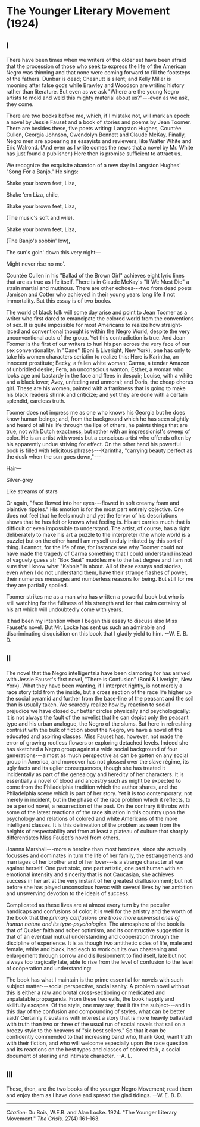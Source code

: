 <!--
title:   The Younger Literary Movement
author:  Du Bois, W.E.B. and Alan Locke
journal: The Crisis
year:    1924
volume:  27
issue:   4
pages:   161-163
-->

# The Younger Literary Movement (1924)

<h2>I</h2>

There have been times when we writers of the older set have been afraid that the procession of those who seek to express the life of the American Negro was thinning and that none were coming forward to fill the footsteps of the fathers. Dunbar is dead; Chesnutt is silent; and Kelly Miller is mooning after false gods while Brawley and Woodson are writing history rather than literature. But even as we ask "Where are the young Negro artists to mold and weld this mighty material about us?"---even as we ask, they come. 

There are two books before me, which, if I mistake not, will mark an epoch: a novel by Jessie Fauset and a book of stories and poems by Jean Toomer. There are besides these, five poets writing: Langston Hughes, Countée Cullen, Georgia Johnson, Gwendolyn Bennett and Claude McKay. Finally, Negro men are appearing as essayists and reviewers, like Walter White and Eric Walrond. (And even as I write comes the news that a novel by Mr. White has just found a publisher.) Here then is promise sufficient to attract us. 

 We recognize the exquisite abandon of a new day in Langston Hughes' "Song For a Banjo." He sings: 

<div class="poem">
<p class="verse">Shake your brown feet, Liza, 
<p class="verse">Shake &rsquo;em Liza, chile, 
<p class="verse">Shake your brown feet, Liza,
<p class="verse indent"> (The music's soft and wile). 
<p class="verse">Shake your brown feet, Liza,
<p class="verse indent">(The Banjo's sobbin' low), 
<p class="verse">The sun's goin' down this very night&mdash;
<p class="verse">Might never rise no mo'. 
</div>

Countée Cullen in his "Ballad of the Brown Girl" achieves eight lyric lines that are as true as life itself. There is in Claude McKay's "If We Must Die" a strain martial and mutinous. There are other echoes---two from dead poets Jamison and Cotter who achieved in their young years long life if not immortality. But this essay is of two books. 

The world of black folk will some day arise and point to Jean Toomer as a writer who first dared to emancipate the colored world from the conventions of sex. It is quite impossible for most Americans to realize how straight-laced and conventional thought is within the Negro World, despite the very unconventional acts of the group. Yet this contradiction is true. And Jean Toomer is the first of our writers to hurl his pen across the very face of our sex conventionality. In "Cane" (Boni & Liveright, New York), one has only to take his women characters seriatim to realize this: Here is Karintha, an innocent prostitute; Becky, a fallen white woman; Carma, a tender Amazon of unbridled desire; Fern, an unconscious wanton; Esther, a woman who looks age and bastardy in the face and flees in despair; Louise, with a white and a black lover; Avey, unfeeling and unmoral; and Doris, the cheap chorus girl. These are his women, painted with a frankness that is going to make his black readers shrink and criticize; and yet they are done with a certain splendid, careless truth. 

Toomer does not impress me as one who knows his Georgia but he does know human beings; and, from the background which he has seen slightly and heard of all his life through the lips of others, he paints things that are true, not with Dutch exactness, but rather with an impressionist's sweep of color. He is an artist with words but a conscious artist who offends often by his apparently undue striving for effect. On the other hand his powerful book is filled with felicitous phrases---Karintha, "carrying beauty perfect as the dusk when the sun goes down,"--- 

<div class="poem">
<p class="verse">Hair—
<p class="verse">Silver-grey 
<p class="verse">Like streams of stars
</div>

Or again, "face flowed into her eyes---flowed in soft creamy foam and plaintive ripples." His emotion is for the most part entirely objective. One does not feel that he feels much and yet the fervor of his descriptions shows that he has felt or knows what feeling is. His art carries much that is difficult or even impossible to understand. The artist, of course, has a right deliberately to make his art a puzzle to the interpreter (the whole world is a puzzle) but on the other hand I am myself unduly irritated by this sort of thing. I cannot, for the life of me, for instance see why Toomer could not have made the tragedy of Carma something that I could understand instead of vaguely guess at; "Box Seat" muddles me to the last degree and I am not sure that I know what "Kabnis" is about. All of these essays and stories, even when I do not understand them, have their strange flashes of power, their numerous messages and numberless reasons for being. But still for me they are partially spoiled. 

Toomer strikes me as a man who has written a powerful book but who is still watching for the fullness of his strength and for that calm certainty of his art which will undoubtedly come with years. 

It had been my intention when I began this essay to discuss also Miss Fauset's novel. But Mr. Locke has sent us such an admirable and discriminating disquisition on this book that I gladly yield to him. 
<span class="right">--W. E. B. D.</span>

<h2>II</h2> 

The novel that the Negro intelligentzia have been clamoring for has arrived with Jessie Fauset's first novel, "There is Confusion" (Boni & Liveright, New York). What they have been wanting, if I interpret rightly, is not merely a race story told from the inside, but a cross section of the race life higher up the social pyramid and further from the base-line of the peasant and the soil than is usually taken. We scarcely realize how by reaction to social prejudice we have closed our better circles physically and psychologically: it is not always the fault of the novelist that he can depict only the peasant type and his urban analogue, the Negro of the slums. But here in refreshing contrast with the bulk of fiction about the Negro, we have a novel of the educated and aspiring classes. Miss Fauset has, however, not made the error of growing rootless flowers or exploring detached levels. Indeed she has sketched a Negro group against a wide social background of four generations---almost as much perspective as can be gotten on any social group in America, and moreover has not glossed over the slave régime, its ugly facts and its uglier consequences, though she has treated it incidentally as part of the genealogy and heredity of her characters. It is essentially a novel of blood and ancestry such as might be expected to come from the Philadelphia tradition which the author shares, and the Philadelphia scene which is part of her story. Yet it is too contemporary, not merely in incident, but in the phase of the race problem which it reflects, to be a period novel, a resurrection of the past. On the contrary it throbs with some of the latest reactions of the race situation in this country upon the psychology and relations of colored and white Americans of the more intelligent classes. It is this delineation of the problem as seen from the heights of respectability and from at least a plateau of culture that sharply differentiates Miss Fauset's novel from others. 

Joanna Marshall---more a heroine than most heroines, since she actually focusses and dominates in turn the life of her family, the estrangements and marriages of her brother and of her lover---is a strange character at war against herself. One part stoic, one part artistic, one part human with an emotional intensity and sincerity that is not Caucasian, she achieves success in her art at the very instant of her greatest disillusionment; but not before she has played unconscious havoc with several lives by her ambition and unswerving devotion to the ideals of success. 

Complicated as these lives are at almost every turn by the peculiar handicaps and confusions of color, it is well for the artistry and the worth of the book that the *primary confusions are those more universal ones of human nature and its type-psychologies*. The atmosphere of the book is that of Quaker faith and sober optimism, and its constructive suggestion is that of an eventual mutual understanding and coöperation through the discipline of experience. It is as though two antithetic sides of life, male and female, white and black, had each to work out its own chastening and enlargement through sorrow and disillusionment to find itself, late but not always too tragically late, able to rise from the level of confusion to the level of coöperation and understanding: 

The book has what I maintain is the prime essential for novels with such subject matter---social perspective, social sanity. A problem novel without this is either a raw and brutal cross-sectioning or medicated and unpalatable propaganda. From these two evils, the book happily and skillfully escapes. Of the style, one may say, that it fits the subject---and in this day of the confusion and compounding of styles, what can be better said? Certainly it sustains with interest a story that is more heavily ballasted with truth than two or three of the usual run of social novels that sail on a breezy style to the heavens of "six best sellers." So that it can be confidently commended to that increasing band who, thank God, want truth with their fiction, and who will welcome especially upon the race question and its reactions on the best types and classes of colored folk, a social document of sterling and intimate character. <span class="right">--A. L.</span>

<h2>III</h2>

These, then, are the two books of the younger Negro Movement; read them and enjoy them as I have done and spread the glad tidings. <span class="right">--W. E. B. D.</span>

_____
*Citation:* Du Bois, W.E.B. and Alan Locke. 1924. "The Younger Literary Movement." *The Crisis*. 27(4):161&ndash;163.